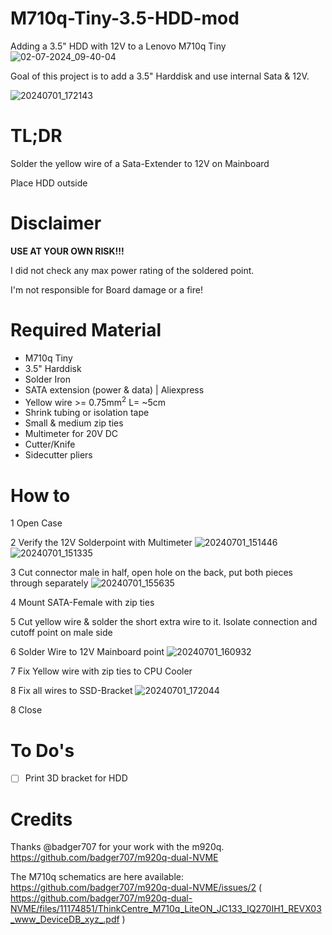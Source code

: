 # M710q-Tiny-3.5-HDD-mod
Adding a 3.5" HDD with 12V to a Lenovo M710q Tiny 
![02-07-2024_09-40-04](https://github.com/Andurilll/M710q-Tiny-3.5-HDD-mod/assets/116340711/1a89e9e9-1ee2-4fc3-8e8d-76abf8809ebd)

Goal of this project is to add a 3.5" Harddisk and use internal Sata & 12V.

![20240701_172143](https://github.com/Andurilll/M710q-Tiny-3.5-HDD-mod/assets/116340711/5a92d705-190f-4733-bf03-46e5e82cfaf2)


# TL;DR
Solder the yellow wire of a Sata-Extender to 12V on Mainboard

Place HDD outside

# Disclaimer
**USE AT YOUR OWN RISK!!!**

I did not check any max power rating of the soldered point.

I'm not responsible for Board damage or a fire!

# Required Material

* M710q Tiny
* 3.5" Harddisk
* Solder Iron
* SATA extension (power & data) | Aliexpress
* Yellow wire >= 0.75mm<sup>2</sup> L= ~5cm
* Shrink tubing or isolation tape
* Small & medium zip ties
* Multimeter for 20V DC
* Cutter/Knife
* Sidecutter pliers

# How to

1 Open Case

2 Verify the 12V Solderpoint with Multimeter
![20240701_151446](https://github.com/Andurilll/M710q-Tiny-3.5-HDD-mod/assets/116340711/04cd8f7b-9c05-4014-98b6-c48ac489e5c2)
![20240701_151335](https://github.com/Andurilll/M710q-Tiny-3.5-HDD-mod/assets/116340711/cf9aaff1-57ff-4164-9364-804de6ecbcd7)

3 Cut connector male in half, open hole on the back, put both pieces through separately
![20240701_155635](https://github.com/Andurilll/M710q-Tiny-3.5-HDD-mod/assets/116340711/43238d6e-7c6b-4331-93c8-3a3c3f72b4e3)

4 Mount SATA-Female with zip ties

5 Cut yellow wire & solder the short extra wire to it. Isolate connection and cutoff point on male side

6 Solder Wire to 12V Mainboard point
![20240701_160932](https://github.com/Andurilll/M710q-Tiny-3.5-HDD-mod/assets/116340711/1744ce7d-3678-424b-82e6-328d2647a4e9)

7 Fix Yellow wire with zip ties to CPU Cooler

8 Fix all wires to SSD-Bracket
![20240701_172044](https://github.com/Andurilll/M710q-Tiny-3.5-HDD-mod/assets/116340711/55d69c6f-610f-44ff-a3d7-0f7a83e07e10)

8 Close

# To Do's

- [ ] Print 3D bracket for HDD

# Credits

Thanks @badger707 for your work with the m920q. https://github.com/badger707/m920q-dual-NVME

The M710q schematics are here available: https://github.com/badger707/m920q-dual-NVME/issues/2  ( https://github.com/badger707/m920q-dual-NVME/files/11174851/ThinkCentre_M710q_LiteON_JC133_IQ270IH1_REVX03_www_DeviceDB_xyz_.pdf )
